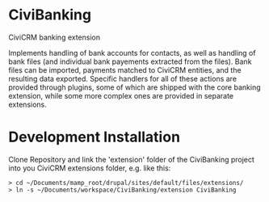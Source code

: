 CiviBanking
===========

CiviCRM banking extension

Implements handling of bank accounts for contacts, as well as handling of bank files (and individual bank payements extracted from the files). Bank files can be imported, payments matched to CiviCRM entities, and the resulting data exported. Specific handlers for all of these actions are provided through plugins, some of which are shipped with the core banking extension, while some more complex ones are provided in separate extensions.


Development Installation
========================

Clone Repository and link the 'extension' folder of the CiviBanking project into you CiviCRM extensions folder, e.g. like this:
```
> cd ~/Documents/mamp_root/drupal/sites/default/files/extensions/
> ln -s ~/Documents/workspace/CiviBanking/extension CiviBanking
```
